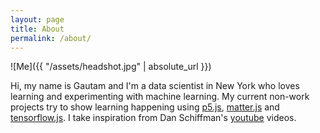 ```yaml
---
layout: page
title: About
permalink: /about/
---
```


![Me]({{ "/assets/headshot.jpg" | absolute_url }})

Hi, my name is Gautam and I'm a data scientist in New York who loves learning and experimenting with machine learning. My current non-work projects try to show learning happening using [p5.js](https://p5js.org/), [matter.js](http://brm.io/matter-js/) and [tensorflow.js](https://js.tensorflow.org/). I take inspiration from Dan Schiffman's [youtube](https://www.youtube.com/user/shiffman) videos.
